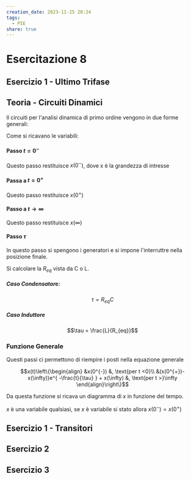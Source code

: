 ```yaml
---
creation_date: 2023-11-25 20:24
tags:
  - PIE
share: true
---
```

# Esercitazione 8

## Esercizio 1 - Ultimo Trifase

## Teoria - Circuiti Dinamici

Il circuiti per l'analisi dinamica di primo ordine vengono in due forme generali:

<!Diagramma circuiti iniziali>

Come si ricavano le variabili:
#### Passo $t=0^{-}$
<!Diagramma passo t = 0- >
Questo passo restituisce $x(0^{-})$, dove x è la grandezza di intresse
#### Passa a $t=0^{+}$
<!Diagramma passo t= 0+>
Questo passo restituisce $x(0^{+})$

#### Passo a $t\to \infty$
<!Diagramma passo t = infty>
Questo passo restituisce $x(\infty)$

#### Passo $\tau$
<!Diagramma passo t = tau>
In questo passo si spengono i generatori e si impone l'interruttre nella posizione finale.

Si calcolare la $R_{eq}$ vista da C o L.

##### Caso Condensatore:
$$\tau = R_{eq}C$$
##### Caso Induttore
$$\tau = \frac{L}{R_{eq}}$$

### Funzione Generale
Questi passi ci permettono di riempire i posti nella equazione generale

$$x(t)\left\{\begin{align}
&x(0^{-}) &, \text{per t <0}\\
&(x(0^{+})-x(\infty))e^{ -\frac{t}{\tau} } + x(\infty) &, \text{per t >}\infty
\end{align}\right\}$$

Da questa funzione si ricava un diagramma di $x$ in funzione del tempo.
<!Diagramma x in funzione del tempo>

$x$ è una variabile qualsiasi, se $x$ è variabile si stato allora $x(0^{-})=x(0^{+})$
## Esercizio 1 - Transitori

## Esercizio 2

## Esercizio 3

